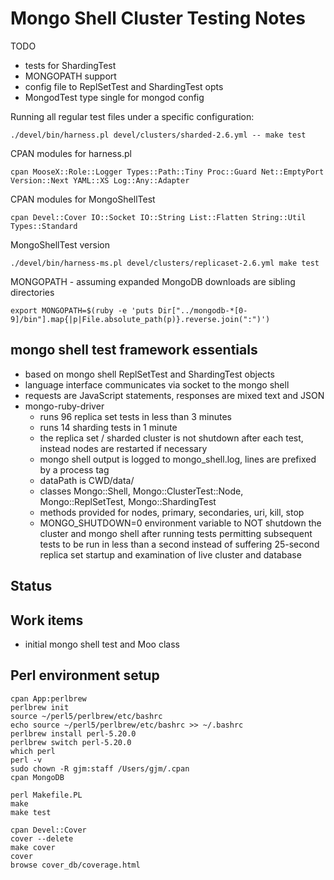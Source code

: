 # Mongo Shell Cluster Testing Notes

TODO

- tests for ShardingTest
- MONGOPATH support
- config file to ReplSetTest and ShardingTest opts
- MongodTest type single for mongod config


Running all regular test files under a specific configuration:

    ./devel/bin/harness.pl devel/clusters/sharded-2.6.yml -- make test

CPAN modules for harness.pl

    cpan MooseX::Role::Logger Types::Path::Tiny Proc::Guard Net::EmptyPort Version::Next YAML::XS Log::Any::Adapter    

CPAN modules for MongoShellTest

    cpan Devel::Cover IO::Socket IO::String List::Flatten String::Util Types::Standard

MongoShellTest version

    ./devel/bin/harness-ms.pl devel/clusters/replicaset-2.6.yml make test

MONGOPATH - assuming expanded MongoDB downloads are sibling directories

    export MONGOPATH=$(ruby -e 'puts Dir["../mongodb-*[0-9]/bin"].map{|p|File.absolute_path(p)}.reverse.join(":")')

## mongo shell test framework essentials

- based on mongo shell ReplSetTest and ShardingTest objects
- language interface communicates via socket to the mongo shell
- requests are JavaScript statements, responses are mixed text and JSON
- mongo-ruby-driver
    - runs 96 replica set tests in less than 3 minutes
    - runs 14 sharding tests in 1 minute
    - the replica set / sharded cluster is not shutdown after each test, instead nodes are restarted if necessary
    - mongo shell output is logged to mongo_shell.log, lines are prefixed by a process tag
    - dataPath is CWD/data/
    - classes Mongo::Shell, Mongo::ClusterTest::Node, Mongo::ReplSetTest, Mongo::ShardingTest
    - methods provided for nodes, primary, secondaries, uri, kill, stop
    - MONGO_SHUTDOWN=0 environment variable to NOT shutdown the cluster and mongo shell after running tests
      permitting subsequent tests to be run in less than a second instead of suffering 25-second replica set startup
      and examination of live cluster and database

## Status

## Work items

- initial mongo shell test and Moo class 

## Perl environment setup

    cpan App:perlbrew
    perlbrew init
    source ~/perl5/perlbrew/etc/bashrc
    echo source ~/perl5/perlbrew/etc/bashrc >> ~/.bashrc
    perlbrew install perl-5.20.0
    perlbrew switch perl-5.20.0
    which perl
    perl -v
    sudo chown -R gjm:staff /Users/gjm/.cpan
    cpan MongoDB
    
    perl Makefile.PL
    make
    make test
    
    cpan Devel::Cover
    cover --delete
    make cover
    cover
    browse cover_db/coverage.html
    